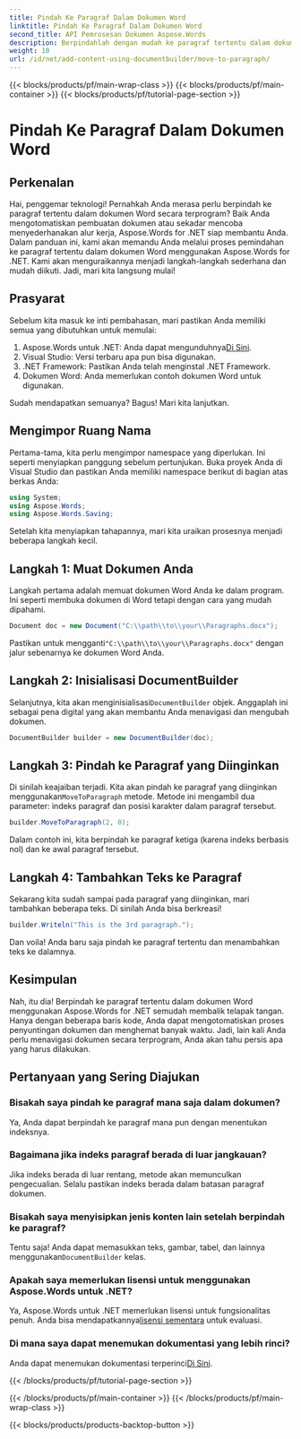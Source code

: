 ```yaml
---
title: Pindah Ke Paragraf Dalam Dokumen Word
linktitle: Pindah Ke Paragraf Dalam Dokumen Word
second_title: API Pemrosesan Dokumen Aspose.Words
description: Berpindahlah dengan mudah ke paragraf tertentu dalam dokumen Word menggunakan Aspose.Words untuk .NET dengan panduan lengkap ini. Sempurna bagi pengembang yang ingin menyederhanakan alur kerja dokumen mereka.
weight: 10
url: /id/net/add-content-using-documentbuilder/move-to-paragraph/
---
```


{{< blocks/products/pf/main-wrap-class >}}
{{< blocks/products/pf/main-container >}}
{{< blocks/products/pf/tutorial-page-section >}}

# Pindah Ke Paragraf Dalam Dokumen Word

## Perkenalan

Hai, penggemar teknologi! Pernahkah Anda merasa perlu berpindah ke paragraf tertentu dalam dokumen Word secara terprogram? Baik Anda mengotomatiskan pembuatan dokumen atau sekadar mencoba menyederhanakan alur kerja, Aspose.Words for .NET siap membantu Anda. Dalam panduan ini, kami akan memandu Anda melalui proses pemindahan ke paragraf tertentu dalam dokumen Word menggunakan Aspose.Words for .NET. Kami akan menguraikannya menjadi langkah-langkah sederhana dan mudah diikuti. Jadi, mari kita langsung mulai!

## Prasyarat

Sebelum kita masuk ke inti pembahasan, mari pastikan Anda memiliki semua yang dibutuhkan untuk memulai:

1.  Aspose.Words untuk .NET: Anda dapat mengunduhnya[Di Sini](https://releases.aspose.com/words/net/).
2. Visual Studio: Versi terbaru apa pun bisa digunakan.
3. .NET Framework: Pastikan Anda telah menginstal .NET Framework.
4. Dokumen Word: Anda memerlukan contoh dokumen Word untuk digunakan.

Sudah mendapatkan semuanya? Bagus! Mari kita lanjutkan.

## Mengimpor Ruang Nama

Pertama-tama, kita perlu mengimpor namespace yang diperlukan. Ini seperti menyiapkan panggung sebelum pertunjukan. Buka proyek Anda di Visual Studio dan pastikan Anda memiliki namespace berikut di bagian atas berkas Anda:

```csharp
using System;
using Aspose.Words;
using Aspose.Words.Saving;
```

Setelah kita menyiapkan tahapannya, mari kita uraikan prosesnya menjadi beberapa langkah kecil.

## Langkah 1: Muat Dokumen Anda

Langkah pertama adalah memuat dokumen Word Anda ke dalam program. Ini seperti membuka dokumen di Word tetapi dengan cara yang mudah dipahami.

```csharp
Document doc = new Document("C:\\path\\to\\your\\Paragraphs.docx");
```

 Pastikan untuk mengganti`"C:\\path\\to\\your\\Paragraphs.docx"` dengan jalur sebenarnya ke dokumen Word Anda.

## Langkah 2: Inisialisasi DocumentBuilder

 Selanjutnya, kita akan menginisialisasi`DocumentBuilder` objek. Anggaplah ini sebagai pena digital yang akan membantu Anda menavigasi dan mengubah dokumen.

```csharp
DocumentBuilder builder = new DocumentBuilder(doc);
```

## Langkah 3: Pindah ke Paragraf yang Diinginkan

 Di sinilah keajaiban terjadi. Kita akan pindah ke paragraf yang diinginkan menggunakan`MoveToParagraph` metode. Metode ini mengambil dua parameter: indeks paragraf dan posisi karakter dalam paragraf tersebut.

```csharp
builder.MoveToParagraph(2, 0);
```

Dalam contoh ini, kita berpindah ke paragraf ketiga (karena indeks berbasis nol) dan ke awal paragraf tersebut.

## Langkah 4: Tambahkan Teks ke Paragraf

Sekarang kita sudah sampai pada paragraf yang diinginkan, mari tambahkan beberapa teks. Di sinilah Anda bisa berkreasi!

```csharp
builder.Writeln("This is the 3rd paragraph.");
```

Dan voila! Anda baru saja pindah ke paragraf tertentu dan menambahkan teks ke dalamnya.

## Kesimpulan

Nah, itu dia! Berpindah ke paragraf tertentu dalam dokumen Word menggunakan Aspose.Words for .NET semudah membalik telapak tangan. Hanya dengan beberapa baris kode, Anda dapat mengotomatiskan proses penyuntingan dokumen dan menghemat banyak waktu. Jadi, lain kali Anda perlu menavigasi dokumen secara terprogram, Anda akan tahu persis apa yang harus dilakukan.

## Pertanyaan yang Sering Diajukan

### Bisakah saya pindah ke paragraf mana saja dalam dokumen?
Ya, Anda dapat berpindah ke paragraf mana pun dengan menentukan indeksnya.

### Bagaimana jika indeks paragraf berada di luar jangkauan?
Jika indeks berada di luar rentang, metode akan memunculkan pengecualian. Selalu pastikan indeks berada dalam batasan paragraf dokumen.

### Bisakah saya menyisipkan jenis konten lain setelah berpindah ke paragraf?
 Tentu saja! Anda dapat memasukkan teks, gambar, tabel, dan lainnya menggunakan`DocumentBuilder` kelas.

### Apakah saya memerlukan lisensi untuk menggunakan Aspose.Words untuk .NET?
 Ya, Aspose.Words untuk .NET memerlukan lisensi untuk fungsionalitas penuh. Anda bisa mendapatkannya[lisensi sementara](https://purchase.aspose.com/temporary-license/) untuk evaluasi.

### Di mana saya dapat menemukan dokumentasi yang lebih rinci?
 Anda dapat menemukan dokumentasi terperinci[Di Sini](https://reference.aspose.com/words/net/).

{{< /blocks/products/pf/tutorial-page-section >}}

{{< /blocks/products/pf/main-container >}}
{{< /blocks/products/pf/main-wrap-class >}}

{{< blocks/products/products-backtop-button >}}
